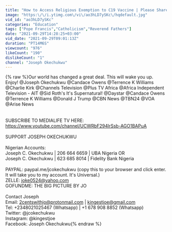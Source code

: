```yaml
---
title: "How to Access Religious Exemption to C19 Vaccine | Please Share Widely!"
image: "https:\/\/i.ytimg.com\/vi\/ao3hLD7ySKc\/hqdefault.jpg"
vid_id: "ao3hLD7ySKc"
categories: "Education"
tags: ["Pope Francis","Catholicism","Reverend Fathers"]
date: "2021-09-29T14:28:25+03:00"
vid_date: "2021-09-29T09:01:13Z"
duration: "PT14M6S"
viewcount: "976"
likeCount: "190"
dislikeCount: "1"
channel: "Joseph Okechukwu"
---
```

{% raw %}Our world has changed a great deal. This will wake you up. Enjoy! @Joseph Okechukwu @Candace Owens @Terrence K Williams @Charlie Kirk @Channels Television @Plus TV Africa @Africa Independent Television - AIT @Sid Roth's It's Supernatural! @Daystar  @Candace Owens   @Terrence K Williams   @Donald J Trump   @CBN News   @TBN24  @VOA   @Arise News  <br /><br /><br />SUBSCRIBE TO MEDIALIFE TV HERE: <a rel="nofollow" target="blank" href="https://www.youtube.com/channel/UCWRbF294lrSsb-AGO1BAPuA">https://www.youtube.com/channel/UCWRbF294lrSsb-AGO1BAPuA</a><br /><br />SUPPORT JOSEPH OKECHUKWU<br /><br />Nigerian Accounts:<br />Joseph C. Okechukwu | 206 664 6659 | UBA Nigeria OR<br />Joseph C. Okechukwu | 623 685 8014 | Fidelity Bank Nigeria <br /><br />PAYPAL: paypal.me/jcokechukwu (copy this to your browser and click enter. It will take you to my account. It's Universal.)<br />ZELLE: joke0524@yahoo.com<br />GOFUNDME: THE BIG PICTURE BY JO<br /><br />Contact Joseph<br />Email: 2centswithjo@protonmail.com | kingestjoe@gmail.com  <br />Tel: +2348021025467 (Whatsapp) | +1 678 908 8852 (Whatsapp)<br />Twitter: @jcokechukwu <br />Instagram: @kingestjoe <br />Facebook: Joseph Okechukwu{% endraw %}
